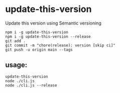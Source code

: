 # update-this-version
Update this version using Semantic versioning

```
npm i -g update-this-version
npm i -g update-this-version --release
git add .
git commit -m "chore(release): version [skip ci]"
git push -u origin main --tags
```

## usage:
```
update-this-version
node ./cli.js
node ./cli.js --release
```